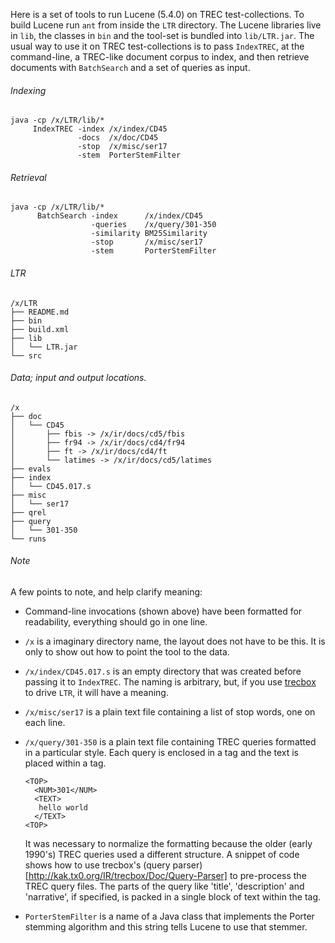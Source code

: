 Here is a set of tools to run Lucene (5.4.0) on TREC
test-collections. To build Lucene run `ant` from inside the `LTR`
directory. The Lucene libraries live in `lib`, the classes in `bin`
and the tool-set is bundled into `lib/LTR.jar`. The usual way to use
it on TREC test-collections is to pass `IndexTREC`, at the
command-line, a TREC-like document corpus to index, and then retrieve
documents with `BatchSearch` and a set of queries as input.

###### Indexing

```
java -cp /x/LTR/lib/*
     IndexTREC -index /x/index/CD45
               -docs  /x/doc/CD45
               -stop  /x/misc/ser17
               -stem  PorterStemFilter
```

###### Retrieval

```
java -cp /x/LTR/lib/*
      BatchSearch -index      /x/index/CD45
                  -queries    /x/query/301-350
                  -similarity BM25Similarity
                  -stop       /x/misc/ser17
                  -stem       PorterStemFilter
```

###### LTR

```
/x/LTR
├── README.md
├── bin
├── build.xml
├── lib
│   └── LTR.jar
└── src
```

###### Data; input and output locations.

```
/x
├── doc
│   └── CD45
│       ├── fbis -> /x/ir/docs/cd5/fbis
│       ├── fr94 -> /x/ir/docs/cd4/fr94
│       ├── ft -> /x/ir/docs/cd4/ft
│       └── latimes -> /x/ir/docs/cd5/latimes
├── evals
├── index
│   └── CD45.017.s
├── misc
│   └── ser17
├── qrel
├── query
│   └── 301-350
└── runs
```

###### Note

A few points to note, and help clarify meaning:

- Command-line invocations (shown above) have been formatted for
  readability, everything should go in one line.

- `/x` is a imaginary directory name, the layout does not have to be
  this. It is only to show out how to point the tool to the data.

- `/x/index/CD45.017.s` is an empty directory that was created before
  passing it to `IndexTREC`. The naming is arbitrary, but, if you use
  [trecbox](https://github.com/sauparna/trecbox) to drive `LTR`, it
  will have a meaning.

- `/x/misc/ser17` is a plain text file containing a list of stop words,
  one on each line.

- `/x/query/301-350` is a plain text file containing TREC queries
  formatted in a particular style. Each query is enclosed in a <TOP>
  tag and the text is placed within a <TEXT> tag.

  ```
  <TOP>
    <NUM>301</NUM>
    <TEXT>
     hello world
    </TEXT>
  <TOP>
  ```
  
  It was necessary to normalize the formatting because the older
  (early 1990's) TREC queries used a different structure. A snippet of
  code shows how to use trecbox's (query
  parser)[http://kak.tx0.org/IR/trecbox/Doc/Query-Parser] to
  pre-process the TREC query files. The parts of the query like
  'title', 'description' and 'narrative', if specified, is packed in a
  single block of text within the <TEXT> tag.

- `PorterStemFilter` is a name of a Java class that implements the
  Porter stemming algorithm and this string tells Lucene to use that
  stemmer.
